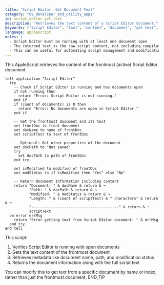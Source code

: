 ```yaml
---
title: "Script Editor: Get Document Text"
category: "09_developer_and_utility_apps"
id: script_editor_get_text
description: "Retrieves the text content of a Script Editor document."
keywords: ["Script Editor", "text", "content", "document", "get text", "script content"]
language: applescript
notes: |
  - Script Editor must be running with at least one document open
  - The returned text is the raw script content, not including compilation results or log output
  - This can be useful for automating script management and modifications
---
```


This AppleScript retrieves the content of the frontmost (active) Script Editor document.

```applescript
tell application "Script Editor"
  try
    -- Check if Script Editor is running and has documents open
    if not running then
      return "Error: Script Editor is not running."
    end if
    if (count of documents) is 0 then
      return "Error: No documents are open in Script Editor."
    end if
    
    -- Get the frontmost document and its text
    set frontDoc to front document
    set docName to name of frontDoc
    set scriptText to text of frontDoc
    
    -- Optional: Get other properties of the document
    set docPath to "Not saved"
    try
      set docPath to path of frontDoc
    end try
    
    set isModified to modified of frontDoc
    set modStatus to if isModified then "Yes" else "No"
    
    -- Return document information including content
    return "Document: " & docName & return & ¬
           "Path: " & docPath & return & ¬
           "Modified: " & modStatus & return & ¬
           "Length: " & (count of scriptText) & " characters" & return & ¬
           "----------------------------------------" & return & ¬
           scriptText
  on error errMsg
    return "Error getting text from Script Editor document: " & errMsg
  end try
end tell
```

This script:
1. Verifies Script Editor is running with open documents
2. Gets the text content of the frontmost document
3. Retrieves metadata like document name, path, and modification status
4. Returns the document information along with the full script text

You can modify this to get text from a specific document by name or index, rather than just the frontmost document.
END_TIP